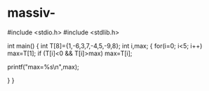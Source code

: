 # massiv-
#include <stdio.h>
#include <stdlib.h>

int main()
{
   int T[8]={1,-6,3,7,-4,5,-9,8};
 int i,max;
{
     for(i=0; i<5; i++)
 max=T[1];
 if (T[i]<0 && T[i]>max) max=T[i];

 printf("max=%s\n",max);

}
}
